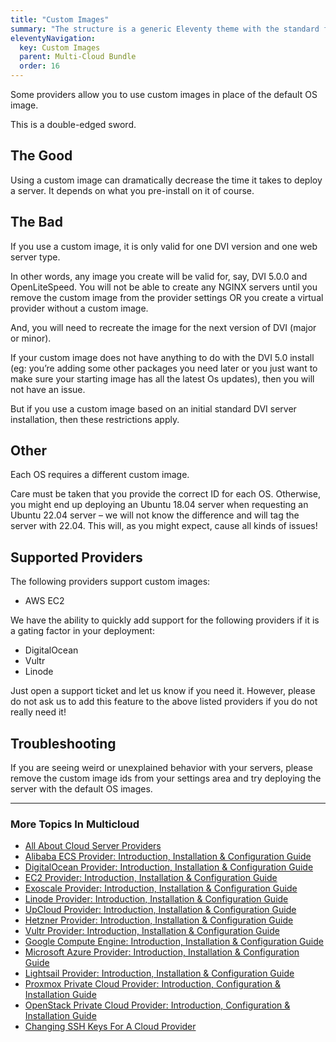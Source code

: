 ```yaml
---
title: "Custom Images"
summary: "The structure is a generic Eleventy theme with the standard folder and file names."
eleventyNavigation:
  key: Custom Images
  parent: Multi-Cloud Bundle
  order: 16
---
```

Some providers allow you to use custom images in place of the default OS image.

This is a double-edged sword.

## The Good

Using a custom image can dramatically decrease the time it takes to deploy a server. It depends on what you pre-install on it of course.

## The Bad

If you use a custom image, it is only valid for one DVI version and one web server type.

In other words, any image you create will be valid for, say, DVI 5.0.0 and OpenLiteSpeed. You will not be able to create any NGINX servers until you remove the custom image from the provider settings OR you create a virtual provider without a custom image.

And, you will need to recreate the image for the next version of DVI (major or minor).

If your custom image does not have anything to do with the DVI 5.0 install (eg: you’re adding some other packages you need later or you just want to make sure your starting image has all the latest Os updates), then you will not have an issue.

But if you use a custom image based on an initial standard DVI server installation, then these restrictions apply.

## Other

Each OS requires a different custom image.

Care must be taken that you provide the correct ID for each OS. Otherwise, you might end up deploying an Ubuntu 18.04 server when requesting an Ubuntu 22.04 server – we will not know the difference and will tag the server with 22.04. This will, as you might expect, cause all kinds of issues!

## Supported Providers

The following providers support custom images:

*   AWS EC2

We have the ability to quickly add support for the following providers if it is a gating factor in your deployment:

*   DigitalOcean
*   Vultr
*   Linode

Just open a support ticket and let us know if you need it. However, please do not ask us to add this feature to the above listed providers if you do not really need it!

## Troubleshooting

If you are seeing weird or unexplained behavior with your servers, please remove the custom image ids from your settings area and try deploying the server with the default OS images.

- - -

### More Topics In Multicloud

*   [All About Cloud Server Providers](https://web.archive.org/web/20240304154342/https://wpclouddeploy.com/documentation/cloud-providers/all-about-cloud-server-providers/)
*   [Alibaba ECS Provider: Introduction, Installation & Configuration Guide](https://web.archive.org/web/20240304154342/https://wpclouddeploy.com/documentation/cloud-providers/alibaba-ecs-provider-introduction-installation-configuration-guide/)
*   [DigitalOcean Provider: Introduction, Installation & Configuration Guide](https://web.archive.org/web/20240304154342/https://wpclouddeploy.com/documentation/cloud-providers/digital-ocean-provider-introduction-installation-configuration-guide/)
*   [EC2 Provider: Introduction, Installation & Configuration Guide](https://web.archive.org/web/20240304154342/https://wpclouddeploy.com/documentation/cloud-providers/ec2-provider/)
*   [Exoscale Provider: Introduction, Installation & Configuration Guide](https://web.archive.org/web/20240304154342/https://wpclouddeploy.com/documentation/cloud-providers/exoscale-provider-introduction-installation-configuration-guide/)
*   [Linode Provider: Introduction, Installation & Configuration Guide](https://web.archive.org/web/20240304154342/https://wpclouddeploy.com/documentation/cloud-providers/linode-provider-introduction-installation-configuration-guide/)
*   [UpCloud Provider: Introduction, Installation & Configuration Guide](https://web.archive.org/web/20240304154342/https://wpclouddeploy.com/documentation/cloud-providers/upcloud-provider-introduction-installation-configuration-guide/)
*   [Hetzner Provider: Introduction, Installation & Configuration Guide](https://web.archive.org/web/20240304154342/https://wpclouddeploy.com/documentation/cloud-providers/hetzner-provider-introduction-installation-configuration-guide/)
*   [Vultr Provider: Introduction, Installation & Configuration Guide](https://web.archive.org/web/20240304154342/https://wpclouddeploy.com/documentation/cloud-providers/vultr-provider-introduction-installation-configuration-guide/)
*   [Google Compute Engine: Introduction, Installation & Configuration Guide](https://web.archive.org/web/20240304154342/https://wpclouddeploy.com/documentation/cloud-providers/google-compute-engine-introduction-installation-configuration-guide/)
*   [Microsoft Azure Provider: Introduction, Installation & Configuration Guide](https://web.archive.org/web/20240304154342/https://wpclouddeploy.com/documentation/cloud-providers/microsoft-azure-provider-introduction-installation-configuration-guide/)
*   [Lightsail Provider: Introduction, Installation & Configuration Guide](https://web.archive.org/web/20240304154342/https://wpclouddeploy.com/documentation/cloud-providers/lightsail-provider-introduction-installation-configuration-guide/)
*   [Proxmox Private Cloud Provider: Introduction, Configuration & Installation Guide](https://web.archive.org/web/20240304154342/https://wpclouddeploy.com/documentation/cloud-providers/proxmox-private-cloud-provider-introduction-configuration-installation-guide/)
*   [OpenStack Private Cloud Provider: Introduction, Configuration & Installation Guide](https://web.archive.org/web/20240304154342/https://wpclouddeploy.com/documentation/cloud-providers/openstack-private-cloud-provider-introduction-configuration-installation-guide/)
*   [Changing SSH Keys For A Cloud Provider](https://web.archive.org/web/20240304154342/https://wpclouddeploy.com/documentation/cloud-providers/changing-ssh-keys-in-cloud-provider-settings/)
